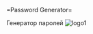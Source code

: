 =Password Generator=

Генератор паролей
![logo1](https://user-images.githubusercontent.com/22966956/132747332-cab73a25-9cc1-4858-84ce-622b7f2dfe02.png)
